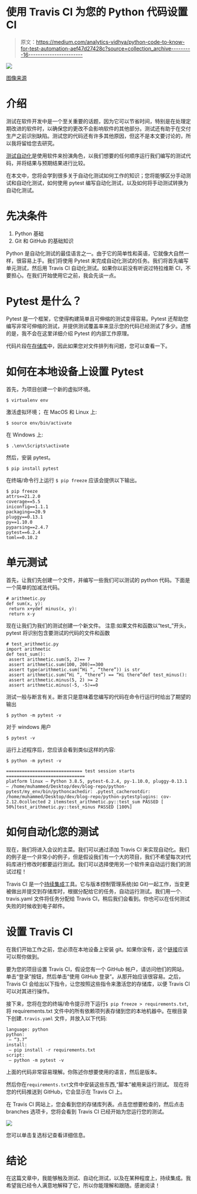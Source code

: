 # 使用 Travis CI 为您的 Python 代码设置 CI

> 原文：<https://medium.com/analytics-vidhya/python-code-to-know-for-test-automation-aef47d27428c?source=collection_archive---------16----------------------->

![](img/5bbda1d7e599b52c7202be7d2d7d2bc8.png)

[图像来源](https://testsigma.com/blog/ai-driven-test-automation/)

# 介绍

测试在软件开发中是一个至关重要的话题，因为它可以节省时间，特别是在处理定期改进的软件时，以确保您的更改不会影响软件的其他部分。测试还有助于在交付生产之前识别缺陷。测试您的代码还有许多其他原因，但这不是本文要讨论的，所以我将留给您去研究。

[测试自动化](https://www.perfecto.io/blog/what-is-test-automation)是使用软件来扮演角色，以我们想要的任何顺序运行我们编写的测试代码，并将结果与预期结果进行比较。

在本文中，您将会学到很多关于自动化测试如何工作的知识；您将能够区分手动测试和自动化测试，如何使用 pytest 编写自动化测试，以及如何将手动测试转换为自动化测试。

# 先决条件

1.  Python 基础
2.  Git 和 GitHub 的基础知识

Python 是自动化测试的最佳语言之一。由于它的简单性和英语，它就像大自然一样，很容易上手。我们将使用 Pytest 来完成自动化测试的任务。我们将首先编写单元测试，然后用 Travis CI 自动化测试。如果你以前没有听说过特拉维斯 CI，不要担心。在我们开始使用它之前，我会先谈一点。

# Pytest 是什么？

Pytest 是一个框架，它使得构建简单且可伸缩的测试变得容易。Pytest 还帮助您编写非常可伸缩的测试，并提供测试覆盖率来显示您的代码已经测试了多少。遗憾的是，我不会在这里详细介绍 Pytest 的内部工作原理。

代码片段在[存储库](https://github.com/khabdrick/python_pytest)中，因此如果您对文件排列有问题，您可以查看一下。

# 如何在本地设备上设置 Pytest

首先，为项目创建一个新的虚拟环境。

`$ virtualenv env`

激活虚拟环境；
在 MacOS 和 Linux 上:

`$ source env/bin/activate`

在 Windows 上:

`$ .\env\Scripts\activate`

然后，安装 pytest。

`$ pip install pytest`

在终端/命令行上运行 `$ pip freeze` 应该会提供以下输出。

```
$ pip freeze
attrs==21.2.0
coverage==5.5
iniconfig==1.1.1
packaging==20.9
pluggy==0.13.1
py==1.10.0
pyparsing==2.4.7
pytest==6.2.4
toml==0.10.2
```

# 单元测试

首先，让我们先创建一个文件，并编写一些我们可以测试的 python 代码。下面是一个简单的加减法代码。

```
# arithmetic.py
def sum(x, y):
 return x+ydef minus(x, y):
 return x-y
```

现在让我们为我们的测试创建一个新文件。
注意:如果文件和函数以“test_”开头，pytest 将识别包含要测试的代码的文件和函数

```
# test_arithmetic.py
import arithmetic
def test_sum(): 
 assert arithmetic.sum(5, 2)== 7
 assert arithmetic.sum(100, 200)==300
 assert type(arithmetic.sum(“Hi “, “there”)) is str
 assert arithmetic.sum(“Hi “, “there”) == “Hi there”def test_minus():
 assert arithmetic.minus(5, 2) >= 2
 assert arithmetic.minus(-5, -5)==0
```

测试一般与断言有关。断言只是意味着您编写的代码在命令行运行时给出了期望的输出

`$ python -m pytest -v`

对于 windows 用户

`$ pytest -v`

运行上述程序后，您应该会看到类似这样的内容:

`$ python -m pytest -v`

```
============================= test session starts ==============================
platform linux — Python 3.8.5, pytest-6.2.4, py-1.10.0, pluggy-0.13.1 — /home/muhammed/Desktop/dev/blog-repo/python-pytest/my_env/bin/pythoncachedir: .pytest_cacherootdir: /home/muhammed/Desktop/dev/blog-repo/python-pytestplugins: cov-2.12.0collected 2 itemstest_arithmetic.py::test_sum PASSED [ 50%]test_arithmetic.py::test_minus PASSED [100%]
```

# 如何自动化您的测试

现在，我们将进入会议的主菜。我们可以通过添加 Travis CI 来实现自动化。我们的例子是一个非常小的例子，但是假设我们有一个大的项目，我们不希望每次对代码库进行修改时都要运行测试。我们可以选择使用另一个软件来自动运行我们的测试过程！

Travis CI 是一个[持续集成](https://en.wikipedia.org/wiki/Continuous_integration)工具。它与版本控制管理系统(如 Git)一起工作，当变更被做出并提交到存储库时，根据分配给它的任务，自动运行测试。我们用一个. travis.yaml 文件将任务分配给 Travis CI，稍后我们会看到。你也可以在任何测试失败的时候收到电子邮件。

# 设置 Travis CI

在我们开始工作之前，您必须在本地设备上安装 git。如果你没有，这个[链接](https://git-scm.com/downloads)应该可以帮你做到。

要为您的项目设置 Travis CI，假设您有一个 GitHub 帐户，请访问他们的网站，单击“登录”按钮，然后单击“使用 GitHub 登录”。从那开始应该很容易。之后，Travis CI 会给出以下指令，让您按照这些指令来激活您的存储库，以便 Travis CI 可以对其进行操作。

接下来，您将在您的终端/命令提示符下运行`$ pip freeze > requirements.txt`,将 requirements.txt 文件中的所有依赖项列表存储到您的本地机器中。在根目录下创建`.travis.yaml` 文件，并放入以下代码:

```
language: python
python:
 — “3.7”
install:
 — pip install -r requirements.txt
script:
 — python -m pytest -v
```

上面的代码非常容易理解。你陈述你想要使用的语言，然后是版本。

然后你在`requirements.txt`文件中安装这些东西,“脚本”被用来运行测试。
现在将您的代码推送到 GitHub，它会显示在 Travis CI 上。

在 Travis CI 网站上，您会看到您的存储库列表。点击您想要检查的，然后点击 branches 选项卡，您将会看到 Travis CI 已经开始为您运行您的测试。

![](img/a246a92f83e42d54be4f6dcc381e5cff.png)

您可以单击复选标记查看详细信息。

# 结论

在这篇文章中，我能够触及测试、自动化测试，以及在某种程度上，持续集成。我希望我已经令人满意地解释了它，所以你能理解和跟随。感谢阅读！